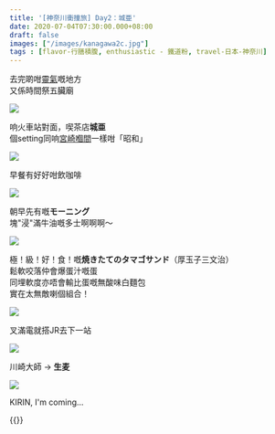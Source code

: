```yaml
---
title: '[神奈川衝撞旅] Day2：城亜'
date: 2020-07-04T07:30:00.000+08:00
draft: false
images: ["/images/kanagawa2c.jpg"]
tags : [flavor-行膳積腹, enthusiastic - 鐵道粉, travel-日本-神奈川]
---
```


去完啲咁[靈氣](https://hidie.net/kanagawa2b/)嘅地方  
又係時間祭五臟廟

![](/images/kanagawa2c1.jpg)

响火車站對面，喫茶店**城亜**  
個setting同响[宮崎嗰間](https://hidie.net/kojkmi4b/)一樣咁「昭和」  

![](/images/kanagawa2c2.jpg)

早餐有好好咁飲咖啡  

![](/images/kanagawa2c3.jpg)

朝早先有嘅**モーニング**  
塊"浸"滿牛油嘅多士啊啊啊～

![](/images/kanagawa2c.jpg)

極！級！好！食！嘅**焼きたてのタマゴサンド**（厚玉子三文治）  
鬆軟咬落仲會爆蛋汁嘅蛋  
同埋軟度亦唔會輸比蛋嘅無酸味白麵包  
實在太無敵喇個組合！

![](/images/kanagawa2c4.jpg)

叉滿電就搭JR去下一站

![](/images/kanagawa2c5.jpg)

川崎大師 → **生麦** 

![](/images/kanagawa2c6.jpg)

KIRIN, I'm coming...

{{<kanagawa>}}
